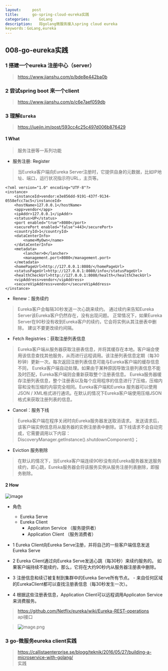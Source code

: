 ```yaml
---
layout:     post
title:      go-spring-cloud-eureka实践
categories:    GoLang
description:   将golang微服务接入spring cloud eureka
keywords：GoLang,eureka
---
```


## 008-go-eureka实践

### 1 搭建一个eureka 注册中心（server）

> https://www.jianshu.com/p/bde8e442ba0b

### 2 尝试spring boot 来一个client

> https://www.jianshu.com/p/c6e7aef059db


### 3 理解`Eureka`

> https://juejin.im/post/593cc4c25c497d006b876429

#### 1 What

> 服务注册等一系列功能

- 服务注册: Register

> 当Eureka客户端向Eureka Server注册时，它提供自身的元数据，比如IP地址、端口，运行状况指示符URL，主页等。

```
<?xml version="1.0" encoding="UTF-8"?>
<instance>
    <instanceId>vendor:e3e856dd-9191-437f-9134-0558efcc7ac5</instanceId>
    <hostName>127.0.0.1</hostName>
    <app>vendor</app>
    <ipAddr>127.0.0.1</ipAddr>
    <status>UP</status>
    <port enabled="true">8080</port>
    <securePort enabled="false">443</securePort>
    <countryId>1</countryId>
    <dataCenterInfo>
        <name>MyOwn</name>
    </dataCenterInfo>
    <metadata>
        <lancher>0</lancher>
        <management.port>8080</management.port>
    </metadata>
    <homePageUrl>http://127.0.0.1:8080/</homePageUrl>
    <statusPageUrl>http://127.0.0.1:8080/info</statusPageUrl>
    <healthCheckUrl>http://127.0.0.1:8080/health</healthCheckUrl>
    <vipAddress>vendor</vipAddress>
    <secureVipAddress>vendor</secureVipAddress>
</instance>
```

- Renew：服务续约

> Eureka客户会每隔30秒发送一次心跳来续约。 通过续约来告知Eureka Server该Eureka客户仍然存在，没有出现问题。 正常情况下，如果Eureka Server在90秒没有收到Eureka客户的续约，它会将实例从其注册表中删除。 建议不要更改续约间隔。

- Fetch Registries：获取注册列表信息

> Eureka客户端从服务器获取注册表信息，并将其缓存在本地。客户端会使用该信息查找其他服务，从而进行远程调用。该注册列表信息定期（每30秒钟）更新一次。每次返回注册列表信息可能与Eureka客户端的缓存信息不同， Eureka客户端自动处理。如果由于某种原因导致注册列表信息不能及时匹配，Eureka客户端则会重新获取整个注册表信息。 Eureka服务器缓存注册列表信息，整个注册表以及每个应用程序的信息进行了压缩，压缩内容和没有压缩的内容完全相同。Eureka客户端和Eureka 服务器可以使用JSON / XML格式进行通讯。在默认的情况下Eureka客户端使用压缩JSON格式来获取注册列表的信息。

- Cancel：服务下线

> Eureka客户端在程序关闭时向Eureka服务器发送取消请求。 发送请求后，该客户端实例信息将从服务器的实例注册表中删除。该下线请求不会自动完成，它需要调用以下内容：DiscoveryManager.getInstance().shutdownComponent()；

- Eviction 服务剔除

> 在默认的情况下，当Eureka客户端连续90秒没有向Eureka服务器发送服务续约，即心跳，Eureka服务器会将该服务实例从服务注册列表删除，即服务剔除。


#### 2 How

![image](https://user-gold-cdn.xitu.io/2017/6/11/398fdaf163f6e7101dee83b76e28ff36?imageView2/0/w/1280/h/960/format/webp/ignore-error/1)

- 角色
    - Eureka Serve
    - Eureka Client
        - Applicaton Service （服务提供者）
        - Application Client （服务消费者）

- 1 Eureka Client向Eureka Serve注册，并将自己的一些客户端信息发送Eureka Serve
- 2 Eureka Client通过向Eureka Serve发送心跳（每30秒）来续约服务的。 如果客户端持续不能续约，那么，它将在大约90秒内从服务器注册表中删除。
- 3 注册信息和续订被复制到集群中的Eureka Serve所有节点。 - 来自任何区域的EurekaClient都可以查找注册表信息（每30秒发生一次）。
- 4 根据这些注册表信息，Application Client可以远程调用Applicaton Service来消费服务。

> https://github.com/Netflix/eureka/wiki/Eureka-REST-operations <br> api接口

> ![image.png](https://upload-images.jianshu.io/upload_images/14744153-e84ddd83046b3a83.png?imageMogr2/auto-orient/strip%7CimageView2/2/w/1240)



### 3 go-微服务eureka client实践

> https://callistaenterprise.se/blogg/teknik/2016/05/27/building-a-microservice-with-golang/ <br> 实践





